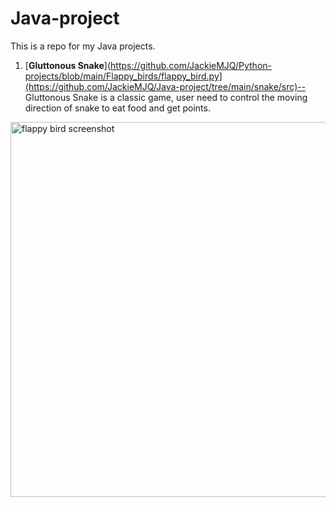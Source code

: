# Java-project
This is a repo for my Java projects.

1. [**Gluttonous Snake**](https://github.com/JackieMJQ/Python-projects/blob/main/Flappy_birds/flappy_bird.py](https://github.com/JackieMJQ/Java-project/tree/main/snake/src)--
Gluttonous Snake is a classic game, user need to control the moving direction of snake to eat food and get points.
<img src='https://github.com/JackieMJQ/Java-project/assets/97369797/04403a07-b6bf-4be9-8f4b-9437644aac3b' width='600' alt='flappy bird screenshot'/>
